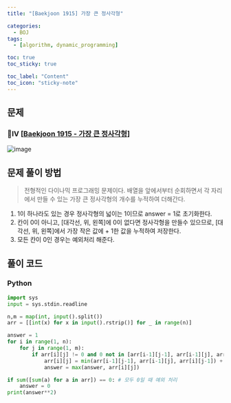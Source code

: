 ```yaml
---
title: "[Baekjoon 1915] 가장 큰 정사각형" 

categories:
  - BOJ
tags:
  - [algorithm, dynamic_programming]

toc: true
toc_sticky: true

toc_label: "Content"
toc_icon: "sticky-note"
---
```


## 문제

### 💛Ⅳ [[Baekjoon 1915 - 가장 큰 정사각형](https://www.acmicpc.net/problem/1915)]

![image](https://user-images.githubusercontent.com/68420044/208702276-4ce93cb9-2236-4cca-a349-dbedbfd60ad2.png)


## 문제 풀이 방법

> 전형적인 다이나믹 프로그래밍 문제이다. 배열을 앞에서부터 순회하면서 각 자리에서 만들 수 있는 가장 큰 정사각형의 개수를 누적하여 더해간다.

1. 1이 하나라도 있는 경우 정사각형의 넓이는 1이므로 answer = 1로 초기화한다. 
2. 칸이 0이 아니고, [대각선, 위, 왼쪽]에 0이 없다면 정사각형을 만들수 있으므로, [대각선, 위, 왼쪽]에서 가장 작은 값에 + 1한 값을 누적하여 저장한다. 
3. 모든 칸이 0인 경우는 예외처리 해준다. 

## 풀이 코드

### Python

```python
import sys
input = sys.stdin.readline

n,m = map(int, input().split())
arr = [[int(x) for x in input().rstrip()] for _ in range(n)]

answer = 1
for i in range(1, n):
    for j in range(1, m):
        if arr[i][j] != 0 and 0 not in [arr[i-1][j-1], arr[i-1][j], arr[i][j-1]]:
            arr[i][j] = min(arr[i-1][j-1], arr[i-1][j], arr[i][j-1]) + 1
            answer = max(answer, arr[i][j])

if sum([sum(a) for a in arr]) == 0: # 모두 0일 때 예외 처리
    answer = 0
print(answer**2)
```